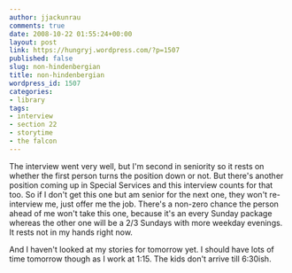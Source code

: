 ```yaml
---
author: jjackunrau
comments: true
date: 2008-10-22 01:55:24+00:00
layout: post
link: https://hungryj.wordpress.com/?p=1507
published: false
slug: non-hindenbergian
title: non-hindenbergian
wordpress_id: 1507
categories:
- library
tags:
- interview
- section 22
- storytime
- the falcon
---
```


The interview went very well, but I'm second in seniority so it rests on whether the first person turns the position down or not. But there's another position coming up in Special Services and this interview counts for that too. So if I don't get this one but am senior for the next one, they won't re-interview me, just offer me the job. There's a non-zero chance the person ahead of me won't take this one, because it's an every Sunday package whereas the other one will be a 2/3 Sundays with more weekday evenings. It rests not in my hands right now.

And I haven't looked at my stories for tomorrow yet. I should have lots of time tomorrow though as I work at 1:15. The kids don't arrive till 6:30ish.
